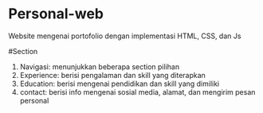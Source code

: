 # Personal-web
Website mengenai portofolio dengan implementasi HTML, CSS, dan Js

#Section
1. Navigasi: menunjukkan beberapa section pilihan
2. Experience: berisi pengalaman dan skill yang diterapkan
3. Education: berisi mengenai pendidikan dan skill yang dimiliki
4. contact: berisi info mengenai sosial media, alamat, dan mengirim pesan personal
